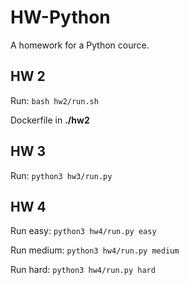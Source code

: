# HW-Python
A homework for a Python cource.

## HW 2
Run: `bash hw2/run.sh`

Dockerfile in **./hw2**

## HW 3
Run: `python3 hw3/run.py`

## HW 4
Run easy: `python3 hw4/run.py easy`

Run medium: `python3 hw4/run.py medium`

Run hard: `python3 hw4/run.py hard`
